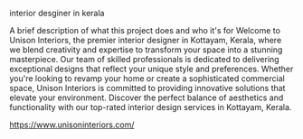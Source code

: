 interior desginer in kerala

A brief description of what this project does and who it's for
Welcome to Unison Interiors, the premier interior designer in Kottayam, Kerala, where we blend creativity and expertise to transform your space into a stunning masterpiece. Our team of skilled professionals is dedicated to delivering exceptional designs that reflect your unique style and preferences. Whether you're looking to revamp your home or create a sophisticated commercial space, Unison Interiors is committed to providing innovative solutions that elevate your environment. Discover the perfect balance of aesthetics and functionality with our top-rated interior design services in Kottayam, Kerala.

https://www.unisoninteriors.com/

